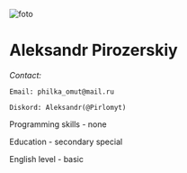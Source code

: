  ![foto]( D:\IMG_1145.JPEG)

# **Aleksandr Pirozerskiy**                         

*Contact:*

    Email: philka_omut@mail.ru 

    Diskord: Aleksandr(@Pirlomyt)     

                                             

Programming skills - none

Education - secondary special

English level - basic